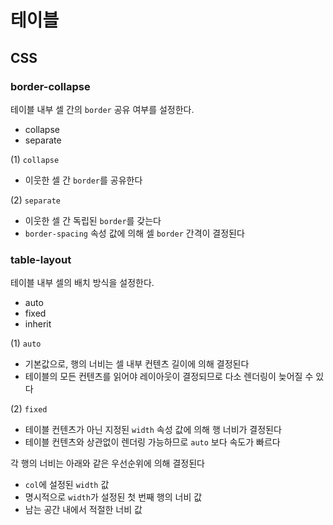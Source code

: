 # 테이블 

## CSS

### border-collapse
테이블 내부 셀 간의 `border` 공유 여부를 설정한다.
- collapse
- separate

(1) `collapse`
- 이웃한 셀 간 `border`를 공유한다

(2) `separate`
- 이웃한 셀 간 독립된 `border`를 갖는다
- `border-spacing` 속성 값에 의해 셀 `border` 간격이 결정된다

### table-layout
테이블 내부 셀의 배치 방식을 설정한다.
- auto
- fixed
- inherit

(1) `auto`
- 기본값으로, 행의 너비는 셀 내부 컨텐츠 길이에 의해 결정된다
- 테이블의 모든 컨텐츠를 읽어야 레이아웃이 결정되므로 다소 렌더링이 늦어질 수 있다

(2) `fixed`
- 테이블 컨텐츠가 아닌 지정된 `width` 속성 값에 의해 행 너비가 결정된다
- 테이블 컨텐츠와 상관없이 렌더링 가능하므로 `auto` 보다 속도가 빠르다

각 행의 너비는 아래와 같은 우선순위에 의해 결정된다
- `col`에 설정된 `width` 값
- 명시적으로 `width`가 설정된 첫 번째 행의 너비 값
- 남는 공간 내에서 적절한 너비 값